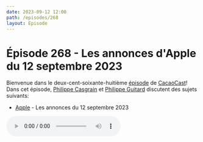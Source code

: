 ```yaml
---
date: 2023-09-12 12:00
path: /episodes/268
layout: Episode
---
```

# Épisode 268 - Les annonces d'Apple du 12 septembre 2023
<p>Bienvenue dans le deux-cent-soixante-huiti&egrave;me&nbsp;<a href="https://cacaocast.com/media/cacaocast_268.mp3" title="CacaoCast Episode 268">épisode</a> de <a href="https://mastodon.world/@cacaocast" title="CacaoCast sur Mastodon.world">CacaoCast</a>! Dans cet épisode, <a href="https://mastodon.social/@philippec" title="Philippe Casgrain sur Mastodon.social">Philippe Casgrain</a> et <a href="https://mastodon.social/@philippeguitard" title="Philippe Guitard sur Mastodon.social">Philippe Guitard</a> discutent des sujets suivants:</p>
<ul>
<li><a href="https://podcasts.apple.com/ca/podcast/apple-event-september-12/id275834665?i=1000627642149" title="Apple">Apple</a> - Les annonces du 12 septembre 2023</li>
</ul>
<p><audio controls><source src="https://cacaocast.com/media/cacaocast_268.mp3" type="audio/mpeg"><source src="https://cacaocast.com/media/cacaocast_268.mp3" type="audio/mp4">Votre navigateur ne supporte pas l'élément audio / Your browser does not support the audio element.</audio></p>
